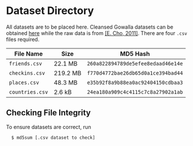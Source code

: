 
# Dataset Directory

All datasets are to be placed here. Cleansed Gowalla datasets can be obtained 
[here](https://uppsalauniversitet-my.sharepoint.com/:f:/g/personal/misaeljordan_enrico_6037_student_uu_se/EmroTZTnO9dGiF3Zz_OB_hwBTHM-weFzmNCnpNwI3Bh9Ng?e=bfmWBx) while the raw data is from [[E. Cho, 2011]](https://snap.stanford.edu/data/loc-gowalla.html). 
There are four `.csv` files required.

| File Name       | Size     | MD5 Hash                           |
| --------------- | -------- | ---------------------------------- |
| `friends.csv`   | 22.1 MB  | `260a822894789de5efee8edaad46e14e` |
| `checkins.csv`  | 219.2 MB | `f770d4772bae26db65d0a1ce394bad44` |
| `places.csv`    | 48.3 MB  | `e35b92f8a9b88ea0ac92404150cdbaa3` |
| `countries.csv` | 2.6 kB   | `24ea180a909c4c4115c7c8a27902a1ab` |

## Checking File Integrity

To ensure datasets are correct, run

```bash
  $ md5sum [.csv dataset to check]
```